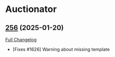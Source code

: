# Auctionator

## [256](https://github.com/Auctionator/Auctionator/tree/256) (2025-01-20)
[Full Changelog](https://github.com/Auctionator/Auctionator/compare/255...256) 

- [Fixes #1626] Warning about missing template  
